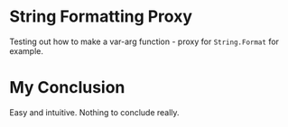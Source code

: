 String Formatting Proxy
=======================

Testing out how to make a var-arg function - proxy for `String.Format`
for example.

My Conclusion
=============

Easy and intuitive. Nothing to conclude really.
